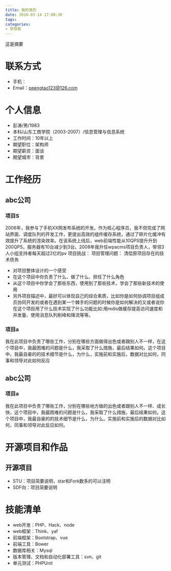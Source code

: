 ```yaml
---
title: 我的简历
date: 2018-03-14 17:08:30
tags:
categories:
- 软技能
---
```

这是摘要
<!-- more -->

# 联系方式
* 手机： 
* Email：peengtao123@126.com

# 个人信息
* 彭涛/男/1983
* 本科/山东工商学院（2003-2007）/信息管理与信息系统
* 工作时间：10年以上
* 期望职位：架构师
* 期望薪资：面谈
* 期望城市：背景

# 工作经历
## abc公司
### 项目S
2006年，我参与了手机XX网发布系统的开发。作为核心程序员，我不但完成了网站界面、调度队列的开发工作，更提出高效的组件缓存系统，通过了碎片化缓冲有效提升了系统的渲染效率。在该系统上线后，web前端性能从10QPS提升升到200QPS，服务器有10台减少到3台。2008年我升任wpacms项目负责人，带领3人小组支持者每天超过2亿的pv
项目挑战：
项目管理问题：
清偿原项目存在的技术债务
* 对项目整体设计的一个感受
* 在这个项目中你负责了什么、做了什么、担任了什么角色
* 从这个项目中你学会了那些东西，使用到了那些技术，学会了那些新技术的使用
* 另外项目描述中，最好可以体现自己的综合素质，比如你是如何协调项目组成员协同开发的或者在遇到某一个棘手的问题的时候你是如何解决的又或者说你在这个项目用了什么技术实现了什么功能比如:用redis做缓存提高访问速度和并发量、使用消息队列削峰和降流等等。
### 项目a
我在此项目中负责了哪些工作，分别在哪些方面做得出色或者跟别人不一样，在这个项目中，我最困难的问题是什么，我采取了什么措施，最后结果如何。这个项目中，我最自豪的的技术细节是什么，为什么，实施前和实施后，数据对比如何，同事和领导对此如何反应
## abc公司
### 项目a
我在此项目中负责了哪些工作，分别在哪些地方做的出色或者跟别人不一样、成长快，这个项目中，我最困难的问题是什么，我采取了什么措施，最后结果如何。这个项目中，我最自豪的的技术细节是什么，为什么。实施前和实施后的数据对比如何，同事和领导对此反应如何。

# 开源项目和作品
## 开源项目
* STU：项目简要说明，star和Fork数多的可以注明
* SDF向：项目简要说明

# 技能清单
* web开发：PHP、Hack、node
* web框架：Think、yaf
* 前端框架：Bootstrap、vue
* 前端工具：Bower
* 数据库相关：Mysql
* 版本管理、文档和自动化部署工具：svn、git
* 单元测试：PHPUnit
